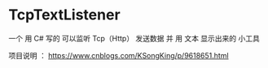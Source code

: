 # TcpTextListener
一个 用 C# 写的 可以监听 Tcp（Http） 发送数据 并 用 文本 显示出来的 小工具

项目说明 ： https://www.cnblogs.com/KSongKing/p/9618651.html








